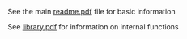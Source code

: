 See the main [readme.pdf](readme.pdf) file for basic information

See [library.pdf](library.pdf) for information on internal functions
